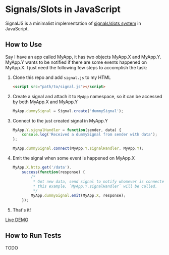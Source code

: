# Signals/Slots in JavaScript

SignalJS is a minimalist implementation of [signals/slots system][1] in JavaScript.

[1]: http://en.wikipedia.org/wiki/Signals_and_slots "Wikipedia Entry"

## How to Use

Say I have an app called MyApp, it has two objects MyApp.X and MyApp.Y. MyApp.Y
wants to be notified if there are some events happened on MyApp.X. I just need
the following few steps to accomplish the task:

1. Clone this repo and add `signal.js` to my HTML

    ```html
    <script src="path/to/signal.js"></script>
    ```

2. Create a signal and attach it to `MyApp` namespace, so it can be accessed by
   both MyApp.X and MyApp.Y

    ```javascript
    MyApp.dummySignal = Signal.create('dummySignal');
    ```

3. Connect to the just created signal in MyApp.Y

    ```javascript
    MyApp.Y.signalHandler = function(sender, data) {
        console.log('Received a dummySignal from sender with data');
    };

    MyApp.dummySignal.connect(MyApp.Y.signalHandler, MyApp.Y);
    ```

4. Emit the signal when some event is happened on MyApp.X

    ```javascript
    MyApp.X.http.get('/data').
        success(function(response) {
            /*
             * Got new data, send signal to notify whomever is connected. In
             * this example, `MyApp.Y.signalHandler` will be called.
             */
            MyApp.dummySignal.emit(MyApp.X, response);
        });
    ```

5. That's it!

[Live DEMO](http://plnkr.co/edit/pGs57j)

## How to Run Tests
TODO
